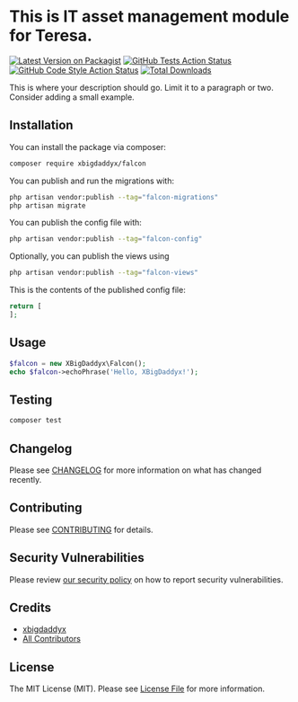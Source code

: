 # This is IT asset management module for Teresa.

[![Latest Version on Packagist](https://img.shields.io/packagist/v/xbigdaddyx/falcon.svg?style=flat-square)](https://packagist.org/packages/xbigdaddyx/falcon)
[![GitHub Tests Action Status](https://img.shields.io/github/actions/workflow/status/xbigdaddyx/falcon/run-tests.yml?branch=main&label=tests&style=flat-square)](https://github.com/xbigdaddyx/falcon/actions?query=workflow%3Arun-tests+branch%3Amain)
[![GitHub Code Style Action Status](https://img.shields.io/github/actions/workflow/status/xbigdaddyx/falcon/fix-php-code-styling.yml?branch=main&label=code%20style&style=flat-square)](https://github.com/xbigdaddyx/falcon/actions?query=workflow%3A"Fix+PHP+code+styling"+branch%3Amain)
[![Total Downloads](https://img.shields.io/packagist/dt/xbigdaddyx/falcon.svg?style=flat-square)](https://packagist.org/packages/xbigdaddyx/falcon)



This is where your description should go. Limit it to a paragraph or two. Consider adding a small example.

## Installation

You can install the package via composer:

```bash
composer require xbigdaddyx/falcon
```

You can publish and run the migrations with:

```bash
php artisan vendor:publish --tag="falcon-migrations"
php artisan migrate
```

You can publish the config file with:

```bash
php artisan vendor:publish --tag="falcon-config"
```

Optionally, you can publish the views using

```bash
php artisan vendor:publish --tag="falcon-views"
```

This is the contents of the published config file:

```php
return [
];
```

## Usage

```php
$falcon = new XBigDaddyx\Falcon();
echo $falcon->echoPhrase('Hello, XBigDaddyx!');
```

## Testing

```bash
composer test
```

## Changelog

Please see [CHANGELOG](CHANGELOG.md) for more information on what has changed recently.

## Contributing

Please see [CONTRIBUTING](.github/CONTRIBUTING.md) for details.

## Security Vulnerabilities

Please review [our security policy](../../security/policy) on how to report security vulnerabilities.

## Credits

- [xbigdaddyx](https://github.com/xBigDaddyx)
- [All Contributors](../../contributors)

## License

The MIT License (MIT). Please see [License File](LICENSE.md) for more information.
